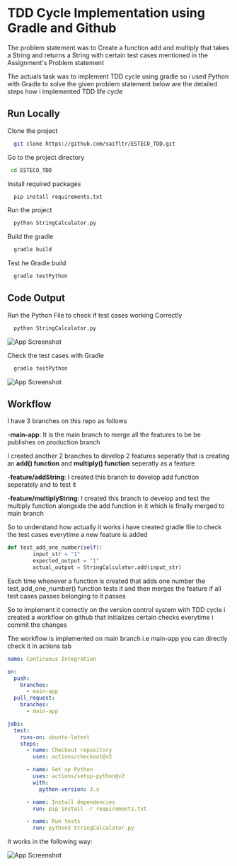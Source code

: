 
# TDD Cycle Implementation using Gradle and Github

The problem statement was to Create a function add and multiply that takes a String and returns a String with certain test cases mentioned in the Assignment's Problem statement

The actuals task was to implement TDD cycle using gradle so i used Python with Gradle to solve the given problem statement below are the detailed steps how i implemented TDD life cycle
## Run Locally

Clone the project

```bash
  git clone https://github.com/saifltr/ESTECO_TDD.git
```

Go to the project directory

```bash
 cd ESTECO_TDD
```

Install required packages

```bash
  pip install requirements.txt

```

Run the project

```bash
  python StringCalculator.py
```

Build the gradle 

```bash
  gradle build
```

Test he Gradle build 

```bash
  gradle testPython
```
## Code Output
Run the Python File to check if test cases working Correctly

```bash
  python StringCalculator.py
```

![App Screenshot](https://i.ibb.co/fNg2jrp/image.png)


Check the test cases with Gradle 

```bash
  gradle testPython
```

![App Screenshot](https://i.ibb.co/W309Zm2/image.png)


## Workflow
I have 3 branches on this repo as follows

-**main-app**: It is the main branch to merge all the features to be be publishes on production branch

I created another 2 branches to develop 2 features seperatly that is creating an **add() function** and **multiply() function** seperatly as a feature

-**feature/addString**: I created this branch to develop add function seperately and to test it

-**feature/multiplyString**: I created this branch to develop and test the multiply function alongside the add function in it which is finally merged to main branch



So to understand how actually it works i have created gradle file to check the test cases everytime a new feature is added


```python
def test_add_one_number(self):
        input_str = "1"
        expected_output = "1"
        actual_output = StringCalculator.add(input_str)
```

Each time whenever a function is created that adds one number the test_add_one_number() function tests it and then merges the feature if all test cases passes belonging to it passes

So to implement it correctly on the version control system with TDD cycle i created a workflow on github that initializes certain checks everytime i commit the changes

The workflow is implemented on main branch i.e main-app you can directly check it in actions tab

```yaml
name: Continuous Integration

on:
  push:
    branches:
      - main-app
  pull_request:
    branches:
      - main-app

jobs:
  test:
    runs-on: ubuntu-latest
    steps:
      - name: Checkout repository
        uses: actions/checkout@v2

      - name: Set up Python
        uses: actions/setup-python@v2
        with:
          python-version: 3.x

      - name: Install dependencies
        run: pip install -r requirements.txt

      - name: Run tests
        run: python3 StringCalculator.py
```

It works in the following way:

![App Screenshot](https://developer.ibm.com/developer/default/articles/5-steps-of-test-driven-development/images/tdd-red-green-refactoring-v3.png)
